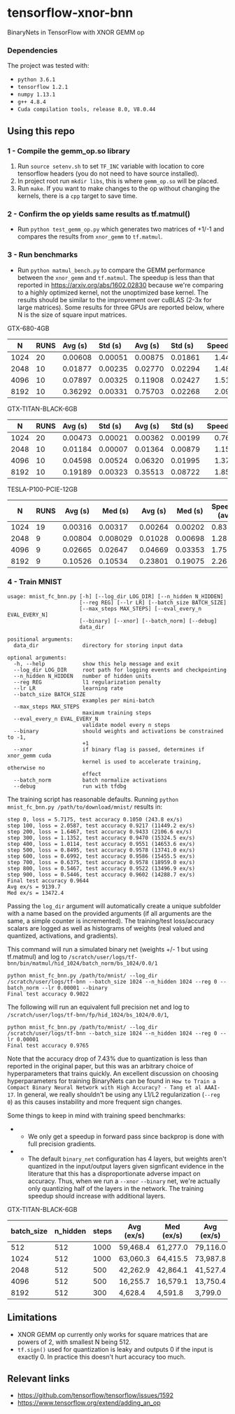# tensorflow-xnor-bnn
BinaryNets in TensorFlow with XNOR GEMM op

### Dependencies
The project was tested with:
* `python 3.6.1`
* `tensorflow 1.2.1`
* `numpy 1.13.1`
* `g++ 4.8.4`
* `Cuda compilation tools, release 8.0, V8.0.44`

## Using this repo

### 1 - Compile the gemm_op.so library
1. Run `source setenv.sh` to set `TF_INC` variable with location to core tensorflow headers (you do not need to have source installed). 
2. In project root run `mkdir libs`, this is where `gemm_op.so` will be placed.
3. Run `make`. If you want to make changes to the op without changing the kernels, there is a `cpp` target to save time. 

### 2 - Confirm the op yields same results as tf.matmul()
* Run `python test_gemm_op.py` which generates two matrices of +1/-1 and compares the results from `xnor_gemm` to `tf.matmul`.

### 3 - Run benchmarks
* Run `python matmul_bench.py` to compare the GEMM performance between the `xnor_gemm` and `tf.matmul`. The speedup is less than that reported in https://arxiv.org/abs/1602.02830 because we're comparing to a highly optimized kernel, not the unoptimized base kernel. The results should be similar to the improvement over cuBLAS (2-3x for large matrices). Some results for three GPUs are reported below, where N is the size of square input matrices.

GTX-680-4GB

|N     | RUNS| Avg	(s)| Std	(s)| Avg (s) | Std	(s)| Speedup |
|------|:----|:--------|:--------|:--------|:--------|:-------:|
|1024	 |20	 |0.00608	 |0.00051	 |0.00875	 |0.01861	 |1.44     |
|2048	 |10	 |0.01877	 |0.00235	 |0.02770	 |0.02294	 |1.48     |
|4096	 |10	 |0.07897	 |0.00325	 |0.11908	 |0.02427	 |1.51     |
|8192	 |10	 |0.36292	 |0.00331	 |0.75703	 |0.02268	 |2.09     |

GTX-TITAN-BLACK-6GB

|N | RUNS	| Avg	(s) | Std	(s) | Avg (s)	| Std	(s) | Speedup |
|------|:----|:--------|:--------|:--------|:--------|:----:|
| 1024 | 20  | 0.00473 | 0.00021 | 0.00362 | 0.00199 | 0.76 |
| 2048 | 10  | 0.01184 | 0.00007 | 0.01364 | 0.00879 | 1.15 |
| 4096 | 10  | 0.04598 | 0.00524 | 0.06320 | 0.01995 | 1.37 |
| 8192 | 10  | 0.19189 | 0.00323 | 0.35513 | 0.08722 | 1.85 |

TESLA-P100-PCIE-12GB

| N    | RUNS | Avg (s) | Med (s)  | Avg (s) | Med (s) | Speedup (avg) | Speedup (med) |
|------|------|---------|----------|---------|---------|---------------|---------------|
| 1024 | 19   | 0.00316 | 0.00317  | 0.00264 | 0.00202 | 0.83          | 0.64          |
| 2048 | 9    | 0.00804 | 0.008029 | 0.01028 | 0.00698 | 1.28          | 0.87          |
| 4096 | 9    | 0.02665 | 0.02647  | 0.04669 | 0.03353 | 1.75          | 1.27          |
| 8192 | 9    | 0.10526 | 0.10534  | 0.23801 | 0.19075 | 2.26          | 1.81          |

### 4 - Train MNIST

```
usage: mnist_fc_bnn.py [-h] [--log_dir LOG_DIR] [--n_hidden N_HIDDEN]
                       [--reg REG] [--lr LR] [--batch_size BATCH_SIZE]
                       [--max_steps MAX_STEPS] [--eval_every_n EVAL_EVERY_N]
                       [--binary] [--xnor] [--batch_norm] [--debug]
                       data_dir

positional arguments:
  data_dir              directory for storing input data

optional arguments:
  -h, --help            show this help message and exit
  --log_dir LOG_DIR     root path for logging events and checkpointing
  --n_hidden N_HIDDEN   number of hidden units
  --reg REG             l1 regularization penalty
  --lr LR               learning rate
  --batch_size BATCH_SIZE
                        examples per mini-batch
  --max_steps MAX_STEPS
                        maximum training steps
  --eval_every_n EVAL_EVERY_N
                        validate model every n steps
  --binary              should weights and activations be constrained to -1,
                        +1
  --xnor                if binary flag is passed, determines if xnor_gemm cuda
                        kernel is used to accelerate training, otherwise no
                        effect
  --batch_norm          batch normalize activations
  --debug               run with tfdbg
```  

The training script has reasonable defaults. Running `python mnist_fc_bnn.py /path/to/download/mnist/` results in:
```
step 0, loss = 5.7175, test accuracy 0.1050 (243.8 ex/s)
step 100, loss = 2.0587, test accuracy 0.9217 (11449.2 ex/s)
step 200, loss = 1.6467, test accuracy 0.9433 (2106.6 ex/s)
step 300, loss = 1.1352, test accuracy 0.9470 (15324.5 ex/s)
step 400, loss = 1.0114, test accuracy 0.9551 (14653.6 ex/s)
step 500, loss = 0.8495, test accuracy 0.9578 (13741.0 ex/s)
step 600, loss = 0.6992, test accuracy 0.9586 (15455.5 ex/s)
step 700, loss = 0.6375, test accuracy 0.9578 (18959.0 ex/s)
step 800, loss = 0.5467, test accuracy 0.9522 (13496.9 ex/s)
step 900, loss = 0.5446, test accuracy 0.9602 (14288.7 ex/s)
Final test accuracy 0.9644
Avg ex/s = 9139.7
Med ex/s = 13472.4
```

Passing the `log_dir` argument will automatically create a unique subfolder with a name based on the provided arguments (if all arguments are the same, a simple counter is incremented). The training/test loss/accuracy scalars are logged as well as histograms of weights (real valued and quantized, activations, and gradients). 

This command will run a simulated binary net (weights +/- 1 but using tf.matmul) and log to `/scratch/user/logs/tf-bnn/bin/matmul/hid_1024/batch_norm/bs_1024/0.0/1`
```
python mnist_fc_bnn.py /path/to/mnist/ --log_dir /scratch/user/logs/tf-bnn --batch_size 1024 --n_hidden 1024 --reg 0 --batch_norm --lr 0.00001 --binary
Final test accuracy 0.9022
```

The following will run an equivalent full precision net and log to `/scratch/user/logs/tf-bnn/fp/hid_1024/bs_1024/0.0/1`, 
```
python mnist_fc_bnn.py /path/to/mnist/ --log_dir /scratch/user/logs/tf-bnn --batch_size 1024 --n_hidden 1024 --reg 0 --lr 0.00001
Final test accuracy 0.9765
```
Note that the accuracy drop of 7.43% due to quantization is less than reported in the original paper, but this was an arbitrary choice of hyperparameters that trains quickly. An excellent discussion on choosing hyperparameters for training BinaryNets can be found in `How to Train a Compact Binary Neural Network with High Accuracy? - Tang et al AAAI-17`. In general, we really shouldn't be using any L1/L2 regularization (`--reg 0`) as this causes instability and more frequent sign changes.

Some things to keep in mind with training speed benchmarks:
* - We only get a speedup in forward pass since backprop is done with full precision gradients.
* - The default `binary_net` configuration has 4 layers, but weights aren't quantized in the input/output layers given signficant evidence in the literature that this has a disproportionate adverse impact on accuracy. Thus, when we run a `--xnor` `--binary` net, we're actually only quantizing half of the layers in the network. The training speedup should increase with additional layers.

GTX-TITAN-BLACK-6GB

| batch_size | n_hidden | steps | Avg (ex/s) | Med (ex/s) | Avg (ex/s) | Med (ex/s) | Speedup (avg) | Speedup (med) |
|------------|----------|-------|------------|------------|------------|------------|---------------|---------------|
| 512        | 512      | 1000  | 59,468.4   | 61,277.0   | 79,116.0   | 82,863.2   | 0.75          | 0.74          |
| 1024       | 512      | 1000  | 63,060.3   | 64,415.5   | 73,987.8   | 76,055.5   | 0.85          | 0.85          |
| 2048       | 512      | 500   | 42,262.9   | 42,864.1   | 41,527.4   | 42,075.2   | 1.02          | 1.02          |
| 4096       | 512      | 500   | 16,255.7   | 16,579.1   | 13,750.4   | 13,866.2   | 1.18          | 1.20          |
| 8192       | 512      | 300   | 4,628.4    | 4,591.8    | 3,799.0    | 3,798.9    | 1.22          | 1.21          |


## Limitations
 - XNOR GEMM op currently only works for square matrices that are powers of 2, with smallest N being 512.
 - `tf.sign()` used for quantization is leaky and outputs 0 if the input is exactly 0. In practice this doesn't hurt accuracy too much. 

## Relevant links
- https://github.com/tensorflow/tensorflow/issues/1592
- https://www.tensorflow.org/extend/adding_an_op
